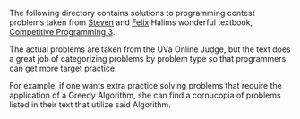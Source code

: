 The following directory contains solutions to programming contest problems
taken from [Steven](http://www.comp.nus.edu.sg/~stevenha/ ) and
[Felix](http://felix-halim.net/) Halims wonderful textbook,
[Competitive Programming 3](https://www.lulu.com/shop/view-cart.ep). 

The actual problems are taken from the UVa Online Judge, but 
the text does a great job of categorizing problems by problem type so that 
programmers can get more target practice. 

For example, if one wants extra practice solving problems that require the application of a Greedy Algorithm, 
she can find a cornucopia of problems listed in their text that utilize said
Algorithm.
